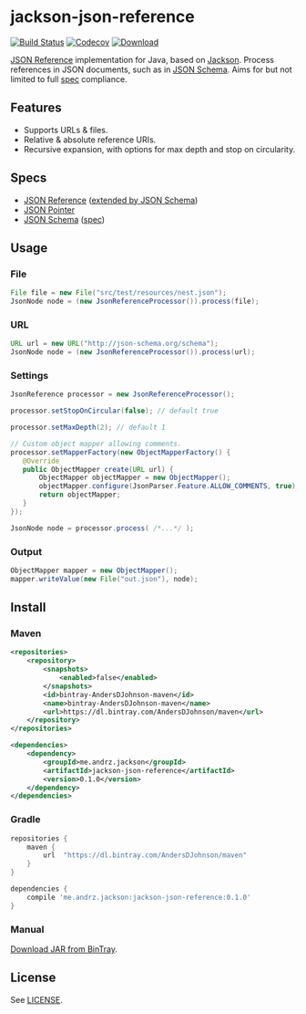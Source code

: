 jackson-json-reference
==============

[![Build Status](https://travis-ci.org/AndersDJohnson/jackson-json-reference.png)](https://travis-ci.org/AndersDJohnson/jackson-json-reference)
[![Codecov](https://img.shields.io/codecov/c/github/AndersDJohnson/jackson-json-reference.svg)](http://codecov.io/github/AndersDJohnson/jackson-json-reference)
[![Download](https://api.bintray.com/packages/AndersDJohnson/maven/jackson-json-reference/images/download.svg) ][download]

[JSON Reference] implementation for Java, based on [Jackson]. Process references in JSON documents, such as in [JSON Schema]. Aims for but not limited to full [spec](#specs) compliance.

## Features

* Supports URLs & files.
* Relative & absolute reference URIs.
* Recursive expansion, with options for max depth and stop on circularity.

## Specs

* [JSON Reference]&nbsp;([extended by JSON Schema][JSON Reference Extended])
* [JSON Pointer]
* [JSON Schema]&nbsp;([spec][JSON Schema Spec])

## Usage

### File
```java
File file = new File("src/test/resources/nest.json");
JsonNode node = (new JsonReferenceProcessor()).process(file);
```

### URL
```java
URL url = new URL("http://json-schema.org/schema");
JsonNode node = (new JsonReferenceProcessor()).process(url);
```

### Settings
```java
JsonReference processor = new JsonReferenceProcessor();

processor.setStopOnCircular(false); // default true

processor.setMaxDepth(2); // default 1

// Custom object mapper allowing comments.
processor.setMapperFactory(new ObjectMapperFactory() {
   @Override
   public ObjectMapper create(URL url) {
       ObjectMapper objectMapper = new ObjectMapper();
       objectMapper.configure(JsonParser.Feature.ALLOW_COMMENTS, true);
       return objectMapper;
   }
});

JsonNode node = processor.process( /*...*/ );
```

### Output
```java
ObjectMapper mapper = new ObjectMapper();
mapper.writeValue(new File("out.json"), node);
```


## Install

### Maven

```xml
<repositories>
    <repository>
        <snapshots>
            <enabled>false</enabled>
        </snapshots>
        <id>bintray-AndersDJohnson-maven</id>
        <name>bintray-AndersDJohnson-maven</name>
        <url>https://dl.bintray.com/AndersDJohnson/maven</url>
    </repository>
</repositories>

<dependencies>
    <dependency>
        <groupId>me.andrz.jackson</groupId>
        <artifactId>jackson-json-reference</artifactId>
        <version>0.1.0</version>
    </dependency>
</dependencies>
```

### Gradle

```gradle
repositories {
    maven {
        url  "https://dl.bintray.com/AndersDJohnson/maven" 
    }
}

dependencies {
    compile 'me.andrz.jackson:jackson-json-reference:0.1.0'
}
```

### Manual

[Download JAR from BinTray][download].

## License

See [LICENSE](LICENSE).

[Jackson]: https://github.com/FasterXML/jackson
[JSON Reference]: https://tools.ietf.org/html/draft-pbryan-zyp-json-ref-03
[JSON Reference Extended]: https://tools.ietf.org/html/draft-zyp-json-schema-04#section-7.1
[JSON Pointer]: http://tools.ietf.org/html/rfc6901
[JSON Schema]: http://json-schema.org/
[JSON Schema Spec]: https://tools.ietf.org/html/draft-zyp-json-schema-04
[download]: https://bintray.com/artifact/download/AndersDJohnson/maven/me/andrz/jackson/jackson-json-reference/0.1.0/jackson-json-reference-0.1.0.jar
